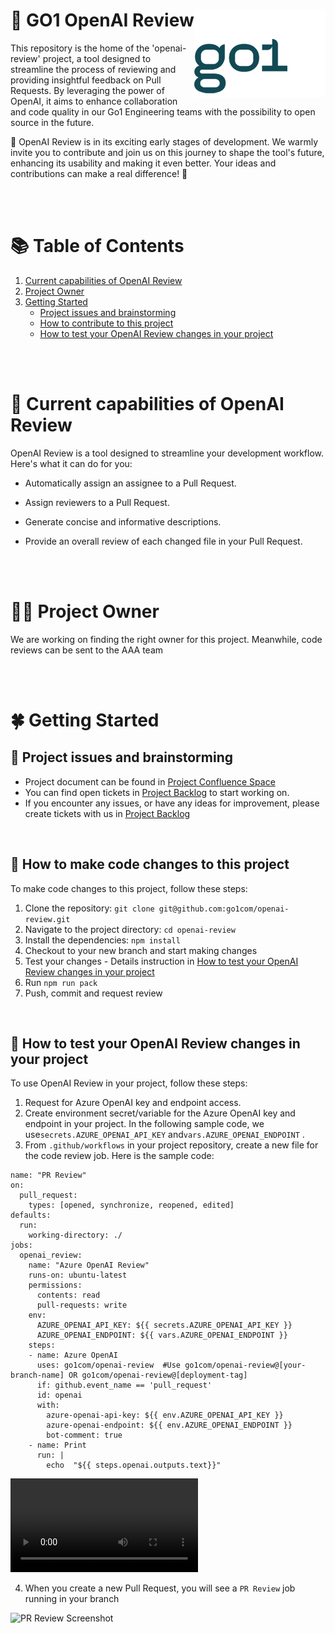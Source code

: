 <h1>
  🌟 GO1 OpenAI Review 
  <img src="./media/go1logo.png" alt="GO1Logo" align="right">
</h1>
This repository is the home of the 'openai-review' project, a tool designed to streamline the process of reviewing and providing insightful feedback on Pull Requests. By leveraging the power of OpenAI, it aims to enhance collaboration and code quality in our Go1 Engineering teams with the possibility to open source in the future.

🙏 OpenAI Review is in its exciting early stages of development. We warmly invite you to contribute and join us on this journey to shape the tool's future, enhancing its usability and making it even better. Your ideas and contributions can make a real difference! 🙏

<br><br>

# 📚 Table of Contents

1. [Current capabilities of OpenAI Review](#🎉-current-capabilities-of-openai-review)
2. [Project Owner](#🧑‍🚒-project-owner)
3. [Getting Started](#🍀-getting-started)
   - [Project issues and brainstorming](#🧐-project-issues-and-brainstorming)
   - [How to contribute to this project](#🤝-how-to-contribute-to-this-project)
   - [How to test your OpenAI Review changes in your project](#🧪-how-to-test-your-openai-review-changes-in-your-project)

<br><br>

# 🎉 Current capabilities of OpenAI Review

OpenAI Review is a tool designed to streamline your development workflow. Here's what it can do for you:

- Automatically assign an assignee to a Pull Request.

- Assign reviewers to a Pull Request.

- Generate concise and informative descriptions.

- Provide an overall review of each changed file in your Pull Request.

<br><br>

# 🧑‍🚒 Project Owner
We are working on finding the right owner for this project. Meanwhile, code reviews can be sent to the AAA team

<br><br>

# 🍀 Getting Started

## 🧐 Project issues and brainstorming

- Project document can be found in [Project Confluence Space](https://go1web.atlassian.net/wiki/spaces/ACR/overview)
- You can find open tickets in [Project Backlog](https://go1web.atlassian.net/jira/software/projects/ACR/boards/1635/backlog) to start working on.
- If you encounter any issues, or have any ideas for improvement, please create tickets with us in [Project Backlog](https://go1web.atlassian.net/jira/software/projects/ACR/boards/1635/backlog)

<br>

## 🤝 How to make code changes to this project

To make code changes to this project, follow these steps:

1. Clone the repository: `git clone git@github.com:go1com/openai-review.git`
2. Navigate to the project directory: `cd openai-review`
3. Install the dependencies: `npm install`
4. Checkout to your new branch and start making changes
5. Test your changes - Details instruction in [How to test your OpenAI Review changes in your project](#how-to-test-your-openai-review-changes-in-your-project)
6. Run `npm run pack`
7. Push, commit and request review

<br>

## 🧪 How to test your OpenAI Review changes in your project

To use OpenAI Review in your project, follow these steps:

1. Request for Azure OpenAI key and endpoint access.
2. Create environment secret/variable for the Azure OpenAI key and endpoint in your project. In the following sample code, we use`secrets.AZURE_OPENAI_API_KEY` and`vars.AZURE_OPENAI_ENDPOINT` .
3. From `.github/workflows` in your project repository, create a new file for the code review job. Here is the sample code:

```
name: "PR Review"
on:
  pull_request:
    types: [opened, synchronize, reopened, edited]
defaults:
  run:
    working-directory: ./
jobs:
  openai_review:
    name: "Azure OpenAI Review"
    runs-on: ubuntu-latest
    permissions:
      contents: read
      pull-requests: write
    env:
      AZURE_OPENAI_API_KEY: ${{ secrets.AZURE_OPENAI_API_KEY }}
      AZURE_OPENAI_ENDPOINT: ${{ vars.AZURE_OPENAI_ENDPOINT }}
    steps:
    - name: Azure OpenAI
      uses: go1com/openai-review  #Use go1com/openai-review@[your-branch-name] OR go1com/openai-review@[deployment-tag]
      if: github.event_name == 'pull_request'
      id: openai
      with:
        azure-openai-api-key: ${{ env.AZURE_OPENAI_API_KEY }}
        azure-openai-endpoint: ${{ env.AZURE_OPENAI_ENDPOINT }}
        bot-comment: true
    - name: Print
      run: |
        echo  "${{ steps.openai.outputs.text}}"
```
![Tutorial](<./media/demo.mp4>)

4. When you create a new Pull Request, you will see a `PR Review` job running in your branch

![PR Review Screenshot](<./media/Screenshot 2024-05-07 at 8.52.09 AM.png>)
